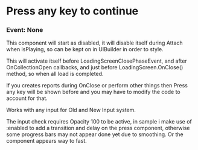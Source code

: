 # Press any key to continue

### Event: None

This component will start as disabled, it will disable itself during Attach when isPlaying, so can be kept on in UIBuilder in order to style.

This will activate itself before LoadingScreenClosePhaseEvent, and after OnCollectionOpen callbacks, and just before LoadingScreen.OnClose() method, so when all load is completed. 

If you creates reports during OnClose or perform other things then Press any key will be shown before and you may have to modify the code to account for that.

Works with any input for Old and New Input system.

The input check requires Opacity 100 to be active, in sample i make use of :enabled to add a transition and delay on the press component, otherwise some progress bars may not appear done yet due to smoothing. Or the component appears way to fast. 